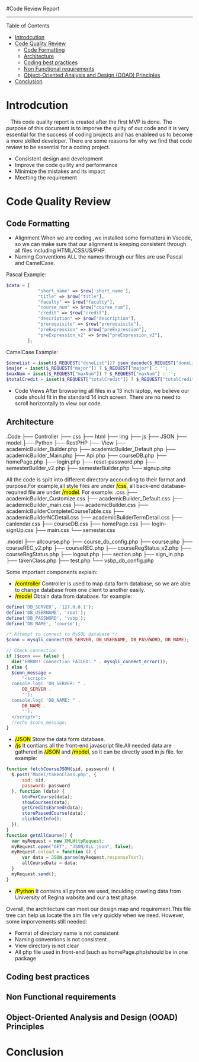#Code Review Report
***
Table of Contents
  
- [Introdcution](#introdcution)
- [Code Quality Review](#code-quality-review)
  - [Code Formatting](#code-formatting)
  - [Architecture](#architecture)
  - [Coding best practices](#coding-best-practices)
  - [Non Functional requirements](#non-functional-requirements)
  - [Object-Oriented Analysis and Design (OOAD) Principles](#object-oriented-analysis-and-design-ooad-principles)
- [Conclusion](#conclusion)

  

# Introdcution
&nbsp;&nbsp; This code quality report is created after the first MVP is done. The purpose of this document is to imporve the qulity of our code and it is very essential for the success of coding projects and has enableed us to become a more skilled developer.
There are some reasons for why we find that code review to be essential for a coding project.
- Consistent design and development
- Improve the code quility and performance
- Minimize the mistakes and its impact
- Meetting the requirement
# Code Quality Review
## Code Formatting
* Alignment
  When we are coding ,we installed some formatters in Vscode, so we can make sure that our alignment is keeping consistent through all files including HTML/CSS/JS/PHP.
* Naming Conventions
  ALL the names through our files are use Pascal and CamelCase.

Pascal Example:
``` php
$data = [
            "short_name" => $row['short_name'],
            "title" => $row["title"],
            "faculty" => $row["faculty"],
            "course_num" => $row["course_num"],
            "credit" => $row["credit"],
            "description" => $row["description"],
            "prerequisite" => $row["prerequisite"],
            "preExpression" => $row["preExpression"],
            "preExpression_v2" => $row["preExpression_v2"],
        ];
```
CamelCase Example:
```php
$doneList = isset($_REQUEST["doneList"])? json_decode($_REQUEST["doneList"], true): '';
$major = isset($_REQUEST["major"]) ? $_REQUEST["major"] : '';
$maxNum = isset($_REQUEST["maxNum"]) ? $_REQUEST["maxNum"] : '';
$totalCredit = isset($_REQUEST["totalCredit"]) ? $_REQUEST["totalCredit"] : '';
```
* Code Views
  After browsering all files in a 13 inch laptop, we believe our code should fit in the standard 14 inch screen. There are no need to scroll horizontally to view our code. 
## Architecture
.Code
├── Controller
├── css
├── html
├── img
├── js
├── JSON
├── model
├── Python
├── RestPHP
├── View
├── academicBuilder_Builder.php
├── academicBuilder_Default.php
├── academicBuilder_Main.php
├── Api.php
├── courseDB.php
├── homePage.php
├── login.php
├── reset-password.php
├── semesterBuilder_v2.php
├── semesterBuilder.php
└── signup.php

All the code is spilt into different directory accounding to their format and purpose.For example,all style files are under <mark>/css</mark>, all back-end database-required file are under <mark>/model</mark>.
For example:
.css
├── academicBuilder_Customize.css
├── academicBuilder_Default.css
├── academicBuilder_main.css
├── academicBuilder.css
├── academicBuilderCompleteCourseTable.css
├── academicBuilderNCDetail.css
├── academicBuilderTermDetail.css
├── canlendar.css
├── courseDB.css
├── homePage.css
├── logIn-signUp.css
├── main.css
└── semester.css

.model
├── allcourse.php
├── course_db_config.php
├── course.php
├── courseREC_v2.php
├── courseREC.php
├── courseRegStatus_v2.php
├── courseRegStatus.php
├── logout.php
├── section.php
├── sign_in.php
├── takenClass.php
├── test.php
└── vsbp_db_config.php

Some important components explain:
* <mark>/controller</mark>
  Controller is used to map data form database, so we are able to change database from one client to another easily.
*  <mark>/model</mark>
  Obtain data from database.
  for example:
  ```php
  define('DB_SERVER', '127.0.0.1');
define('DB_USERNAME', 'root');
define('DB_PASSWORD', 'vsbp');
define('DB_NAME', 'course');

/* Attempt to connect to MySQL database */
$conn = mysqli_connect(DB_SERVER, DB_USERNAME, DB_PASSWORD, DB_NAME);

// Check connection
if ($conn === false) {
    die("ERROR! Connection FAILED: " . mysqli_connect_error());
} else {
    $conn_message =
        "<script>
    console.log( 'DB_SERVER: " .
        DB_SERVER .
        "');
    console.log( 'DB_NAME: " .
        DB_NAME .
        "');
    </script>";
    //echo $conn_message;
}
  ```
*  <mark>/JSON</mark>
  Store the data form database.
 *  <mark>/js</mark>
  It contians all the front-end javascript file.All needed data are gathered in <mark>/JSON</mark> and <mark>/model</mark>, so it can be directly used in js file.
  for example:
  ```javaScript
  function fetchCourseJSON(sid, password) {
    $.post('Model/takenClass.php', {
        sid: sid,
        password: password
    }, function (data) {
        btnForCourse(data);
        showCourses(data);
        getCreditsEarned(data);
        storePassedCourse(data);
        clickGetInfo();
    });
}
function getAllCourse() {
    var myRequest = new XMLHttpRequest;
    myRequest.open("GET", "JSON/ALL.json", false);
    myRequest.onload = function () {
        var data = JSON.parse(myRequest.responseText);
        allCourseData = data;
    }
    myRequest.send();
}
  ```
*  <mark>/Python</mark>
   It contains all python we used, inculding crawling data from University of Regina wabsite and our a test phase.



Overall, the architecture can meet our design map and requirement.This file tree can help us locate the aim file very quickly when we need. However, some imporvements still needed:
* Format of directory name is not consistent
* Naming conventions is not consistent
* View directory is not clear
* All php file used in front-end (such as homePage.php)should be in one package
## Coding best practices
###
## Non Functional requirements
## Object-Oriented Analysis and Design (OOAD) Principles
# Conclusion
